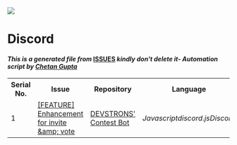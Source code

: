 <!DOCTYPE html>
<html><head><title>Hacktoberfest 2021 Issues</title><link href="../../.meta/style.css" rel="stylesheet"></head><body><img src="https://github.com/ch8n/Hacktoberfest2021/blob/main/assets/logo.png?raw=true" class="center"><h1>Discord</h1><h4><em>This is a generated file from </em><a href="../../ISSUES.md">ISSUES</a><em> kindly don't delete it</em><em>- Automation script by <a href="https://chetangupta.net/about" target="_blank">Chetan Gupta</a></em></h4><table><tr><th>Serial No.</th><th>Issue</th><th>Repository</th><th>Language</th></tr><tr><td>1</td><td><a href="https://github.com/devstrons/contest-bot/issues/10" target="_blank">[FEATURE] Enhancement for invite &amp;amp; vote</a></td><td><a href="https://github.com/devstrons/contest-bot" target="_blank">DEVSTRONS' Contest Bot</a></td><td><em>Javascript</em><em>discord.js</em><em>Discord</em></td></tr></table></body></html>